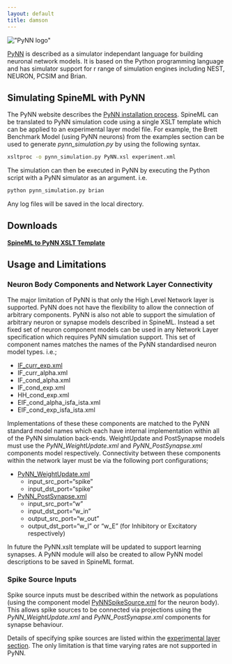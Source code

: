 ```yaml
---
layout: default
title: damson
---
```



!["PyNN logo"](http://neuralensemble.org/trac/PyNN/chrome/site/pynn_header.png)

[PyNN] is described as a simulator independant language for building neuronal network models. It is based on the Python programming language and has simulator support for r range of simulation engines including NEST, NEURON, PCSIM and Brian.

Simulating SpineML with PyNN
----------------------------

The PyNN website describes the [PyNN installation process]. SpineML can be translated to PyNN simulation code using a single XSLT template which can be applied to an experimental layer model file. For example, the Brett Benchmark Model (using PyNN neurons) from the examples section can be used to generate *pynn\_simulation.py* by using the following syntax.

``` bash
xsltproc -o pynn_simulation.py PyNN.xsl experiment.xml
```

The simulation can then be executed in PyNN by executing the Python script with a PyNN simulator as an argument. i.e.

``` bash
python pynn_simulation.py brian
```

Any log files will be saved in the local directory.

Downloads
---------

[**SpineML to PyNN XSLT Template**](http://bimpa.group.shef.ac.uk/SpineML/simulators/PyNN/PyNN.xsl)

Usage and Limitations
---------------------

### Neuron Body Components and Network Layer Connectivity

The major limitation of PyNN is that only the High Level Network layer is supported. PyNN does not have the flexibility to allow the connection of arbitrary components. PyNN is also not able to support the simulation of arbitrary neuron or synapse models described in SpineML. Instead a set fixed set of neuron component models can be used in any Network Layer specification which requires PyNN simulation support. This set of component names matches the names of the PyNN standardised neuron model types. i.e.;

-   [IF\_curr\_exp.xml]
-   IF\_curr\_alpha.xml
-   IF\_cond\_alpha.xml
-   IF\_cond\_exp.xml
-   HH\_cond\_exp.xml
-   EIF\_cond\_alpha\_isfa\_ista.xml
-   EIF\_cond\_exp\_isfa\_ista.xml

Implementations of these these components are matched to the PyNN standard model names which each have internal implementation within all of the PyNN simulation back-ends. WeightUpdate and PostSynapse models must use the *PyNN\_WeightUpdate.xml* and *PyNN\_PostSynapse.xml* components model respectively. Connectivity between these components within the network layer must be via the following port configurations;

-   [PyNN\_WeightUpdate.xml]
    -   input\_src\_port=“spike”
    -   input\_dst\_port=“spike”
-   [PyNN\_PostSynapse.xml]
    -   input\_src\_port=“w”
    -   input\_dst\_port=“w\_in”
    -   output\_src\_port=“w\_out”
    -   output\_dst\_port=“w\_I” or “w\_E” (for Inhibitory or Excitatory respectively)

In future the PyNN.xslt template will be updated to support learning synapses. A PyNN module will also be created to allow PyNN model descriptions to be saved in SpineML format.

### Spike Source Inputs

Spike source inputs must be described within the network as populations (using the component model [PyNNSpikeSource.xml] for the neuron body). This allows spike sources to be connected via projections using the *PyNN\_WeightUpdate.xml* and *PyNN\_PostSynapse.xml* components for synapse behaviour.

Details of specifying spike sources are listed within the [experimental layer section]. The only limitation is that time varying rates are not supported in PyNN.

  [PyNNSpikeSource.xml]: http://bimpa.group.shef.ac.uk/SpineML/models/component/PyNNSpikeSource.xml
  [experimental layer section]: /spineml/experiment
  [PyNN]: http://neuralensemble.org/trac/PyNN
  [PyNN installation process]: http://neuralensemble.org/trac/PyNN/wiki/Installation
  [IF\_curr\_exp.xml]: http://bimpa.group.shef.ac.uk/SpineML/models/component/IF_curr_exp.xml
  [PyNN\_WeightUpdate.xml]: http://bimpa.group.shef.ac.uk/SpineML/models/component/PyNN_WeightUpdate.xml
  [PyNN\_PostSynapse.xml]: http://bimpa.group.shef.ac.uk/SpineML/models/component/PyNN_PostSynapse.xml
  
